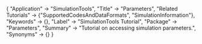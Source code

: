 {
 "Application" -> "SimulationTools",
 "Title" -> "Parameters",
 "Related Tutorials" -> {"SupportedCodesAndDataFormats", "SimulationInformation"},
 "Keywords" -> {},
 "Label" -> "SimulationTools Tutorial",
 "Package" -> "Parameters",
 "Summary" -> "Tutorial on accessing simulation parameters.",
 "Synonyms" -> {}
 }
